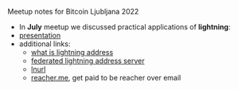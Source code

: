 Meetup notes for Bitcoin Ljubljana 2022

- In **July** meetup we discussed practical applications of **lightning**:
 - [presentation](https://github.com/bitcoin-ljubljana/meetup/blob/main/presentations/Lightning%20everywhere.pdf)
 - additional links:
   - [what is lightning address](https://lightningaddress.com/)
   - [federated lightning address server](https://github.com/nbd-wtf/satdress)
    - [lnurl](https://github.com/fiatjaf/awesome-lnurl)
    - [reacher.me](https://www.reacher.me/), get paid to be reacher over email
  
  
  
